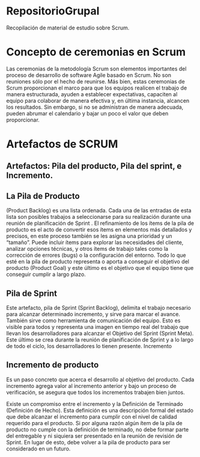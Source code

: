 # RepositorioGrupal
Recopilación de material de estudio sobre Scrum.


# Concepto de ceremonias en Scrum
Las ceremonias de la metodología Scrum son elementos importantes del proceso de desarrollo de software Agile basado en Scrum. No son reuniones sólo por el hecho de reunirse. Más bien, estas ceremonias de Scrum proporcionan el marco para que los equipos realicen el trabajo de manera estructurada, ayuden a establecer expectativas, capaciten al equipo para colaborar de manera efectiva y, en última instancia, alcancen los resultados. Sin embargo, si no se administran de manera adecuada, pueden abrumar el calendario y bajar un poco el valor que deben proporcionar.

# Artefactos de SCRUM

##  Artefactos: Pila del producto, Pila del sprint, e Incremento.

## La Pila de Producto 

(Product Backlog) es una lista ordenada. Cada una de las entradas de esta lista son posibles trabajos a seleccionarse para su realización durante una reunión de planificación de Sprint . El refinamiento de los ítems de la pila de producto es el acto de convertir esos ítems en elementos más detallados y precisos, en este proceso también se les asigna una prioridad y un “tamaño”. Puede incluir ítems para explorar las necesidades del cliente, analizar opciones técnicas, y otros ítems de trabajo tales como la corrección de errores (bugs) o la  configuración del entorno. Todo lo que esté en la pila de producto representa o aporta a conseguir el objetivo del producto (Product Goal) y este último es el objetivo que el equipo tiene que conseguir cumplir a largo plazo.

## Pila de Sprint

Este artefacto, pila de Sprint (Sprint Backlog), delimita el trabajo necesario para alcanzar determinado incremento, y sirve para marcar el avance. También sirve como herramienta de comunicación del equipo. Esto es visible para todos y representa una imagen en tiempo real del trabajo que llevan los desarrolladores para alcanzar el Objetivo del Sprint (Sprint Meta). Este último se crea durante la reunión de planificación de Sprint y a lo largo de todo el ciclo, los desarrolladores lo tienen presente.
Incremento

## Incremento de producto 

Es un paso concreto que acerca el desarrollo al objetivo del producto. Cada incremento agrega valor al incremento anterior y bajo un proceso de verificación, se asegura que todos los incrementos trabajen bien juntos.

Existe un compromiso entre el incremento y la Definición de Terminado (Definición de Hecho). Esta definición es una descripción formal del estado que debe alcanzar el incremento para cumplir con el nivel de calidad requerido para el producto. Si por alguna razón algún ítem de la pila de producto no cumple con la definición de terminado, no debe formar parte del entregable y ni siquiera ser presentado en la reunión de revisión de Sprint. En lugar de esto, debe volver a la pila de producto para ser considerado en un futuro.
